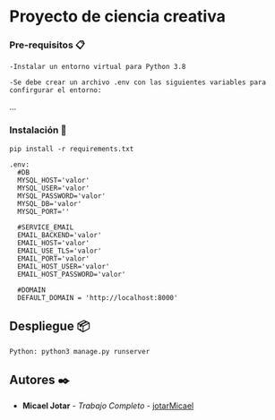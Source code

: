 # Proyecto de ciencia creativa


### Pre-requisitos 📋

```
-Instalar un entorno virtual para Python 3.8

-Se debe crear un archivo .env con las siguientes variables para confirgurar el entorno:
```
...
### Instalación 🔧
```
pip install -r requirements.txt

.env:
  #DB
  MYSQL_HOST='valor'
  MYSQL_USER='valor'
  MYSQL_PASSWORD='valor'
  MYSQL_DB='valor'
  MYSQL_PORT=''

  #SERVICE_EMAIL
  EMAIL_BACKEND='valor'
  EMAIL_HOST='valor'
  EMAIL_USE_TLS='valor'
  EMAIL_PORT='valor'
  EMAIL_HOST_USER='valor'
  EMAIL_HOST_PASSWORD='valor'
  
  #DOMAIN
  DEFAULT_DOMAIN = 'http://localhost:8000'
```

## Despliegue 📦
```
Python: python3 manage.py runserver
```
## Autores ✒️

* **Micael Jotar** - *Trabajo Completo* - [jotarMicael](https://github.com/jotarMicael)


  
